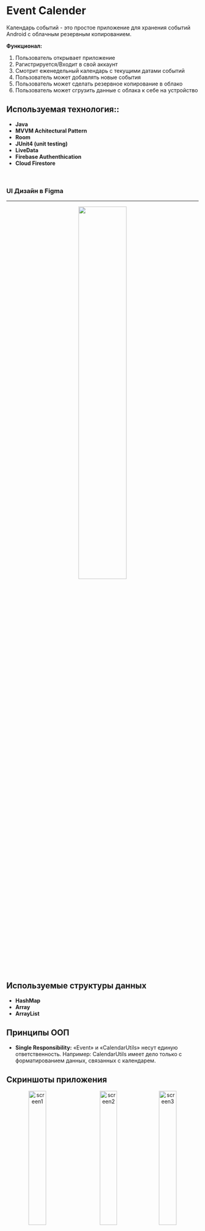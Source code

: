 # Event Calender 
Календарь событий - это простое приложение для хранения событий Android с облачным резервным копированием.

<b>Функционал:</b> 
1. Пользователь открывает приложение
2. Рагистрируется/Входит в свой аккаунт
3. Смотрит еженедельный календарь с текущими датами событий
4. Пользователь может добавлять новые события
5. Пользователь может сделать резервное копирование в облако
6. Пользователь может сгрузить данные с облака к себе на устройство

## Используемая технология::<b>
* Java 
* MVVM Achitectural Pattern
* Room 
* JUnit4 (unit testing)
* LiveData
* Firebase Authenthication
* Cloud Firestore</b>
<br/>

### UI Дизайн в Figma
------------------

<p align="center"> <img src="https://user-images.githubusercontent.com/30120066/135445079-a3ad392e-5276-4cc4-9d18-5741c3a41313.jpg" width="50%"/></p>

<br><br>

## Используемые структуры данных

* **HashMap**
* **Array**
* **ArrayList**


## Принципы ООП
* <b> Single Responsibility:</b> «Event» и «CalendarUtils» несут единую ответственность. Например: CalendarUtils имеет дело только с форматированием данных, связанных с календарем.

## Скриншоты приложения


<p align="center">
  <img alt="screen1" src="https://user-images.githubusercontent.com/30120066/135463398-7284c294-9ca7-451f-904e-fc5e9df57872.png" width="30%">
&nbsp; &nbsp; &nbsp; &nbsp;
  <img alt="screen2" src="https://user-images.githubusercontent.com/30120066/135463443-147ab93e-db9b-4c88-bd3e-d33424664c08.png" width="30%">

  <img alt="screen3" src="https://user-images.githubusercontent.com/30120066/135463453-17af8be1-8416-4b87-86f1-6b5666ffe005.png" width="30%">
</p>



